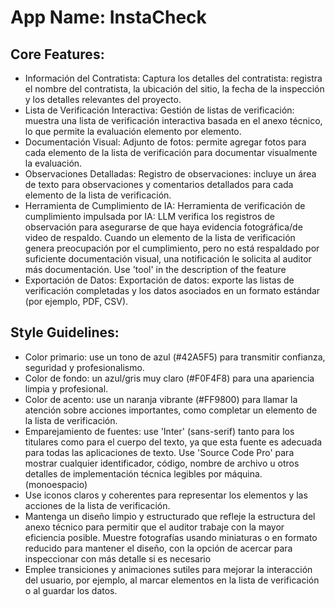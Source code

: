 # **App Name**: InstaCheck

## Core Features:

- Información del Contratista: Captura los detalles del contratista: registra el nombre del contratista, la ubicación del sitio, la fecha de la inspección y los detalles relevantes del proyecto.
- Lista de Verificación Interactiva: Gestión de listas de verificación: muestra una lista de verificación interactiva basada en el anexo técnico, lo que permite la evaluación elemento por elemento.
- Documentación Visual: Adjunto de fotos: permite agregar fotos para cada elemento de la lista de verificación para documentar visualmente la evaluación.
- Observaciones Detalladas: Registro de observaciones: incluye un área de texto para observaciones y comentarios detallados para cada elemento de la lista de verificación.
- Herramienta de Cumplimiento de IA: Herramienta de verificación de cumplimiento impulsada por IA: LLM verifica los registros de observación para asegurarse de que haya evidencia fotográfica/de video de respaldo. Cuando un elemento de la lista de verificación genera preocupación por el cumplimiento, pero no está respaldado por suficiente documentación visual, una notificación le solicita al auditor más documentación. Use 'tool' in the description of the feature
- Exportación de Datos: Exportación de datos: exporte las listas de verificación completadas y los datos asociados en un formato estándar (por ejemplo, PDF, CSV).

## Style Guidelines:

- Color primario: use un tono de azul (#42A5F5) para transmitir confianza, seguridad y profesionalismo.
- Color de fondo: un azul/gris muy claro (#F0F4F8) para una apariencia limpia y profesional.
- Color de acento: use un naranja vibrante (#FF9800) para llamar la atención sobre acciones importantes, como completar un elemento de la lista de verificación.
- Emparejamiento de fuentes: use 'Inter' (sans-serif) tanto para los titulares como para el cuerpo del texto, ya que esta fuente es adecuada para todas las aplicaciones de texto. Use 'Source Code Pro' para mostrar cualquier identificador, código, nombre de archivo u otros detalles de implementación técnica legibles por máquina. (monoespacio)
- Use iconos claros y coherentes para representar los elementos y las acciones de la lista de verificación.
- Mantenga un diseño limpio y estructurado que refleje la estructura del anexo técnico para permitir que el auditor trabaje con la mayor eficiencia posible. Muestre fotografías usando miniaturas o en formato reducido para mantener el diseño, con la opción de acercar para inspeccionar con más detalle si es necesario
- Emplee transiciones y animaciones sutiles para mejorar la interacción del usuario, por ejemplo, al marcar elementos en la lista de verificación o al guardar los datos.